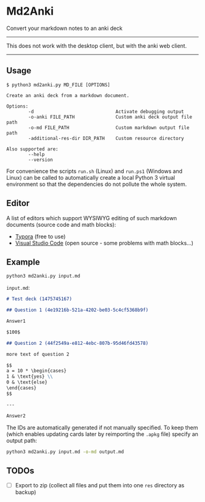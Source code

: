 # Md2Anki

Convert your markdown notes to an anki deck

---

This does not work with the desktop client, but with the anki web client.

---

## Usage

```text
$ python3 md2anki.py MD_FILE [OPTIONS]

Create an anki deck from a markdown document.

Options:
        -d                              Activate debugging output
        -o-anki FILE_PATH               Custom anki deck output file path
        -o-md FILE_PATH                 Custom markdown output file path
        -additional-res-dir DIR_PATH    Custom resource directory

Also supported are:
        --help
        --version
```

For convenience the scripts `run.sh` (Linux) and `run.ps1` (Windows and Linux) can be called to automatically create a local Python 3 virtual environment so that the dependencies do not pollute the whole system.

## Editor

A list of editors which support WYSIWYG editing of such markdown documents (source code and math blocks):

- [Typora](https://typora.io/) (free to use)
- [Visual Studio Code](https://code.visualstudio.com/) (open source - some problems with math blocks...)

## Example

```sh
python3 md2anki.py input.md
```

`input.md`:

```markdown
# Test deck (1475745167)

## Question 1 (4e19216b-521a-4202-be03-5c4cf5368b9f)

Answer1

$100$

## Question 2 (44f2549a-e812-4ebc-807b-95d46fd43578)

more text of question 2

$$
a = 10 * \begin{cases}
1 & \text{yes} \\
0 & \text{else}
\end{cases}
$$

---

Answer2
```

The IDs are automatically generated if not manually specified.
To keep them (which enables updating cards later by reimporting the `.apkg` file) specify an output path:

```sh
python3 md2anki.py input.md -o-md output.md
```

## TODOs

- [ ] Export to zip (collect all files and put them into one `res` directory as backup)

